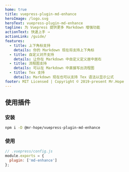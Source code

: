 ```yaml
---
home: true
title: vuepress-plugin-md-enhance
heroImage: /logo.svg
heroText: vuepress-plugin-md-enhance
tagline: 为 Vuepress 提供更多 Markdown 增强功能
actionText: 快速上手 →
actionLink: /guide/
features:
  - title: 上下角标支持
    details: 你的 Markdown 现在将支持上下角标
  - title: 自定义对齐支持
    details: 让你在 Markdown 中自定义定义居中居右
  - title: 流程图支持
    details: 可以在 Markdown 中直接写出流程图
  - title: Tex 支持
    details: Markdown 现在也可以支持 Tex 语法以显示公式
footer: MIT Licensed | Copyright © 2019-present Mr.Hope
---
```


## 使用插件

### 安装

```bash
npm i -D @mr-hope/vuepress-plugin-md-enhance
```

### 使用

```js
// .vuepress/config.js
module.exports = {
  plugin: ['md-enhance']
};
```
